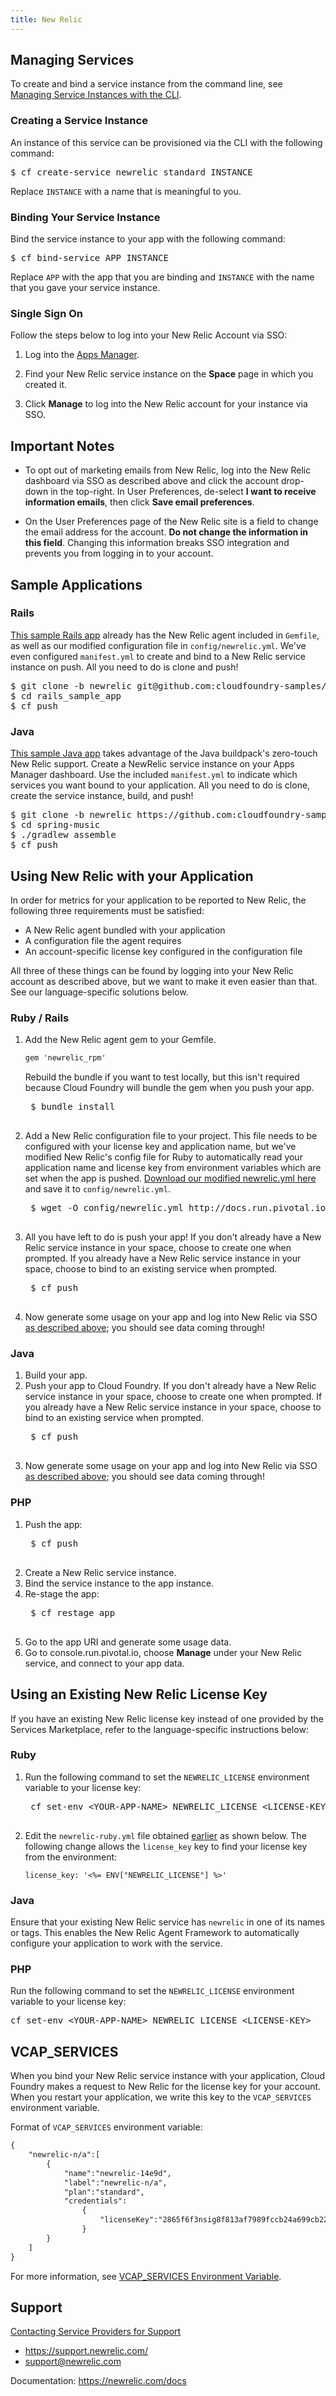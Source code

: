 ```yaml
---
title: New Relic
---
```


## <a id='managing'></a>Managing Services ##

To create and bind a service instance from the command line, see [Managing Service Instances with the CLI](/devguide/services/managing-services.html).

### <a id='create'></a>Creating a Service Instance ###

An instance of this service can be provisioned via the CLI with the following
command:

<pre class="terminal">
$ cf create-service newrelic standard INSTANCE
</pre>

Replace `INSTANCE` with a name that is meaningful to you.

### <a id='bind'></a>Binding Your Service Instance ###

Bind the service instance to your app with the following command:

<pre class="terminal">
$ cf bind-service APP INSTANCE
</pre>

Replace `APP` with the app that you are binding and `INSTANCE` with the name
that you gave your service instance.

### <a id='sso'></a>Single Sign On ###

Follow the steps below to log into your New Relic Account via SSO:

1. Log into the [Apps Manager](http://console.run.pivotal.io).

1. Find your New Relic service instance on the **Space** page in which you
created it.

1. Click **Manage** to log into the New Relic account for your instance via SSO.

## <a id='notes'></a>Important Notes ##

* To opt out of marketing emails from New Relic, log into the New Relic dashboard via SSO as described above and click the account drop-down in the top-right. In User Preferences, de-select **I want to receive information emails**, then click **Save email preferences**.

* On the User Preferences page of the New Relic site is a field to change the email address for the account. <strong>Do not change the information in this field</strong>. Changing this information breaks SSO integration and prevents you from logging in to your account.

## <a id='sample-app'></a>Sample Applications ##

### <a id='sample-rails'></a>Rails ###

[This sample Rails app](https://github.com/cloudfoundry-samples/rails_sample_app/tree/newrelic) already has the New Relic agent included in `Gemfile`, as well as our modified configuration file in `config/newrelic.yml`. We've even configured `manifest.yml` to create and bind to a New Relic service instance on push. All you need to do is clone and push!

<pre class="terminal">
$ git clone -b newrelic git@github.com:cloudfoundry-samples/rails_sample_app.git
$ cd rails_sample_app
$ cf push
</pre>

### <a id='sample-java'></a>Java ###

[This sample Java app](https://github.com/cloudfoundry-samples/spring-music/tree/newrelic) takes advantage of the Java buildpack's zero-touch New Relic support. Create a NewRelic service instance on your Apps Manager dashboard. Use the included `manifest.yml` to indicate which services you want bound to your application. All you need to do is clone, create the service instance, build, and push!

<pre class="terminal">
$ git clone -b newrelic https://github.com:cloudfoundry-samples/spring-music.git
$ cd spring-music
$ ./gradlew assemble
$ cf push
</pre>


## <a id='using'></a>Using New Relic with your Application ##

In order for metrics for your application to be reported to New Relic, the following three requirements must be satisfied:

* A New Relic agent bundled with your application
* A configuration file the agent requires
* An account-specific license key configured in the configuration file

All three of these things can be found by logging into your New Relic account as described above, but we want to make it even easier than that. See our language-specific solutions below.

### <a id='ruby'></a>Ruby / Rails ###

1. Add the New Relic agent gem to your Gemfile.

	~~~xml
	gem 'newrelic_rpm'
	~~~
	Rebuild the bundle if you want to test locally, but this isn't required because Cloud Foundry will bundle the gem when you push your app.
	<pre class="terminal">
	$ bundle install
	</pre>

1. Add a New Relic configuration file to your project. This file needs to be configured with your license key and application name, but we've modified New Relic's config file for Ruby to automatically read your application name and license key from environment variables which are set when the app is pushed. [Download our modified newrelic.yml here](./newrelic-ruby.yml) and save it to `config/newrelic.yml`.

	<pre class="terminal">
	$ wget -O config/newrelic.yml http://docs.run.pivotal.io/marketplace/services/newrelic/newrelic-ruby.yml
	</pre>

1. All you have left to do is push your app! If you don't already have a New Relic service instance in your space, choose to create one when prompted. If you already have a New Relic service instance in your space, choose to bind to an existing service when prompted.

	<pre class="terminal">
	$ cf push
	</pre>

1. Now generate some usage on your app and log into New Relic via SSO [as described above](#sso); you should see data coming through!

### <a id='java'></a>Java ###

1. Build your app.
1. Push your app to Cloud Foundry. If you don't already have a New Relic service instance in your space, choose to create one when prompted. If you already have a New Relic service instance in your space, choose to bind to an existing service when prompted.
	<pre class="terminal">
	$ cf push
	</pre>
1. Now generate some usage on your app and log into New Relic via SSO [as described above](#sso); you should see data coming through!

### <a id='php'></a>PHP ###

1. Push the app:
	<pre class="terminal">
	$ cf push
	</pre>
1. Create a New Relic service instance.
1. Bind the service instance to the app instance.
1. Re-stage the app:
	<pre class="terminal">
	$ cf restage app
	</pre>
1. Go to the app URI and generate some usage data.
1. Go to console.run.pivotal.io, choose **Manage** under your New Relic service, and connect to your app data.

## <a id='existing-license'></a>Using an Existing New Relic License Key

If you have an existing New Relic license key instead of one provided by the Services Marketplace, refer to the language-specific instructions below:

### <a id='license-ruby'></a>Ruby

1. Run the following command to set the `NEWRELIC_LICENSE` environment variable to your license key:

	<pre class='terminal'>
	cf set-env &lt;YOUR-APP-NAME&gt; NEWRELIC_LICENSE &lt;LICENSE-KEY&gt;
	</pre>

1. Edit the `newrelic-ruby.yml` file obtained [earlier](#ruby) as shown below. The following change allows the `license_key` key to find your license key from the environment:

	```
	license_key: '<%= ENV["NEWRELIC_LICENSE"] %>'
	```

### <a id='license-java'></a>Java

Ensure that your existing New Relic service has `newrelic` in one of its names or tags. This enables the New Relic Agent Framework to automatically configure your application to work with the service.

### <a id='license-php'></a>PHP

Run the following command to set the `NEWRELIC_LICENSE` environment variable to your license key:

<pre class='terminal'>
cf set-env &lt;YOUR-APP-NAME&gt; NEWRELIC_LICENSE &lt;LICENSE-KEY&gt;
</pre>

## <a id='vcap-services'></a>VCAP_SERVICES ##

When you bind your New Relic service instance with your application, Cloud Foundry makes a request to New Relic for the license key for your account. When you restart your application, we write this key to the `VCAP_SERVICES` environment variable.

Format of `VCAP_SERVICES` environment variable:

~~~xml
{
	"newrelic-n/a":[
		{
			"name":"newrelic-14e9d",
			"label":"newrelic-n/a",
			"plan":"standard",
			"credentials":
				{
					"licenseKey":"2865f6f3nsig8f813af7989fccb24a699cb22a4beb"
				}
		}
	]
}
~~~
For more information, see [VCAP_SERVICES Environment Variable](/devguide/deploy-apps/environment-variable.html).

## <a id='support'></a>Support ##

[Contacting Service Providers for Support](../../contacting-service-providers-for-support.html)

* https://support.newrelic.com/
* support@newrelic.com

Documentation: https://newrelic.com/docs
